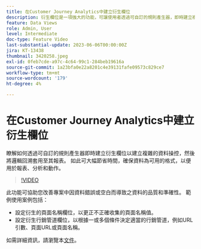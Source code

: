 ```yaml
---
title: 在Customer Journey Analytics中建立衍生欄位
description: 衍生欄位是一項強大的功能，可讓使用者透過可自訂的規則產生器，即時建立複雜的資料操控，然後將邏輯回溯套用至其報表，藉此確保資料為可用於報表、分析和動作的格式，進而節省大量時間。
feature: Data Views
role: Admin, User
level: Intermediate
doc-type: Feature Video
last-substantial-update: 2023-06-06T00:00:00Z
jira: KT-13438
thumbnail: 3420258.jpeg
exl-id: 0feb7cde-a97c-4c64-99c1-284beb19616a
source-git-commit: 1a23bfa0e22a8201c4e39131fafe09573c829ce7
workflow-type: tm+mt
source-wordcount: '179'
ht-degree: 4%

---
```


# 在Customer Journey Analytics中建立衍生欄位

瞭解如何透過可自訂的規則產生器即時建立衍生欄位以建立複雜的資料操控，然後將邏輯回溯套用至其報表。 如此可大幅節省時間，確保資料為可用的格式，以便用於報表、分析和動作。

>[!VIDEO](https://video.tv.adobe.com/v/3420258/?learn=on)

此功能可協助您改善專案中因資料錯誤或空白而導致之資料的品質和準確性。
範例使用案例包括：

* 設定衍生的頁面名稱欄位，以更正不正確收集的頁面名稱值。
* 設定衍生行銷管道欄位，以根據一或多個條件決定適當的行銷管道，例如URL引數、頁面URL或頁面名稱。

如需詳細資訊，請瀏覽本[文件](https://experienceleague.adobe.com/docs/analytics-platform/using/cja-dataviews/derived-fields.html?lang=zh-Hant)。
